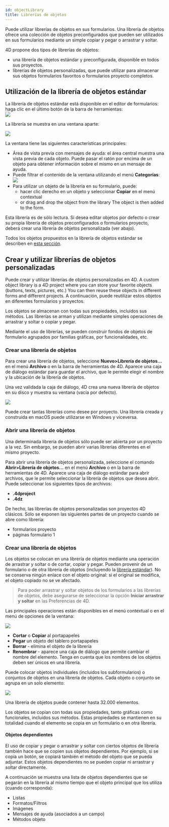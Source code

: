 ```yaml
---
id: objectLibrary
title: Librerías de objetos
---
```


Puede utilizar librerías de objetos en sus formularios. Una librería de objetos ofrece una colección de objetos preconfigurados que pueden ser utilizados en sus formularios mediante un simple copiar y pegar o arrastrar y soltar.

4D propone dos tipos de librerías de objetos:

 - una librería de objetos estándar y preconfigurada, disponible en todos sus proyectos.
 - librerías de objetos personalizadas, que puede utilizar para almacenar sus objetos formularios favoritos o formularios proyecto completos.

## Utilización de la librería de objetos estándar

La librería de objetos estándar está disponible en el editor de formularios: haga clic en el último botón de la barra de herramientas:\
![](../assets/en/FormEditor/library1.png)

La librería se muestra en una ventana aparte:

![](../assets/en/FormEditor/library2.png)

La ventana tiene las siguientes características principales:

- Área de vista previa con mensajes de ayuda: el área central muestra una vista previa de cada objeto. Puede pasar el ratón por encima de un objeto para obtener información sobre el mismo en un mensaje de ayuda.
- Puede filtrar el contenido de la ventana utilizando el menú **Categorías**:
  ![](../assets/en/FormEditor/library3.png)
- Para utilizar un objeto de la librería en su formulario, puede:
  - hacer clic derecho en un objeto y seleccionar **Copiar** en el menú contextual
  - or drag and drop the object from the library The object is then added to the form.

Esta librería es de sólo lectura. Si desea editar objetos por defecto o crear su propia librería de objetos preconfigurados o formularios proyecto, deberá crear una librería de objetos personalizada (ver abajo).

Todos los objetos propuestos en la librería de objetos estándar se describen en [esta sección](../FormEditor/objectLibrary.md).

## Crear y utilizar librerías de objetos personalizadas

Puede crear y utilizar librerías de objetos personalizadas en 4D. A custom object library is a 4D project where you can store your favorite objects (buttons, texts, pictures, etc.) You can then reuse these objects in different forms and different projects. A continuación, puede reutilizar estos objetos en diferentes formularios y proyectos.

Los objetos se almacenan con todas sus propiedades, incluidos sus métodos. Las librerías se arman y utilizan mediante simples operaciones de arrastrar y soltar o copiar y pegar.

Mediante el uso de librerías, se pueden construir fondos de objetos de formulario agrupados por familias gráficas, por funcionalidades, etc.

### Crear una librería de objetos

Para crear una librería de objetos, seleccione **Nuevo>Librería de objetos...** en el menú **Archivo** o en la barra de herramientas de 4D. Aparece una caja de diálogo estándar para guardar el archivo, que le permite elegir el nombre y la ubicación de la librería de objetos.

Una vez validada la caja de diálogo, 4D crea una nueva librería de objetos en su disco y muestra su ventana (vacía por defecto).

![](../assets/en/FormEditor/library4.png)

Puede crear tantas librerías como desee por proyecto. Una librería creada y construida en macOS puede utilizarse en Windows y viceversa.

### Abrir una librería de objetos

Una determinada librería de objetos sólo puede ser abierta por un proyecto a la vez. Sin embargo, se pueden abrir varias librerías diferentes en el mismo proyecto.

Para abrir una librería de objetos personalizada, seleccione el comando **Abrir>Librería de objetos...** en el menú **Archivo** o en la barra de herramientas de 4D. Aparece una caja de diálogo estándar para abrir archivos, que le permite seleccionar la librería de objetos que desea abrir. Puede seleccionar los siguientes tipos de archivos:

 - **.4dproject**
 - **.4dz**

De hecho, las librerías de objetos personalizadas son proyectos 4D clásicos. Sólo se exponen las siguientes partes de un proyecto cuando se abre como librería:

 - formularios proyecto
 - páginas formulario 1

### Crear una librería de objetos

Los objetos se colocan en una librería de objetos mediante una operación de arrastrar y soltar o de cortar, copiar y pegar. Pueden provenir de un formulario o de otra librería de objetos (incluyendo la [librería estándar](#using-the-standard-object-library)). No se conserva ningún enlace con el objeto original: si el original se modifica, el objeto copiado no se ve afectado.

> Para poder arrastrar y soltar objetos de los formularios a las librerías de objetos, debe asegurarse de seleccionar la opción **Iniciar arrastrar y soltar** en las Preferencias de 4D.

Las principales operaciones están disponibles en el menú contextual o en el menú de opciones de la ventana:

![](../assets/en/FormEditor/library5.png)

 - **Cortar** o **Copiar** al portapapeles
 - **Pegar** un objeto del tablero portapapeles
 - **Borrar** - elimina el objeto de la librería
 - **Renombrar** - aparece una caja de diálogo que permite cambiar el nombre del elemento. Tenga en cuenta que los nombres de los objetos deben ser únicos en una librería.

Puede colocar objetos individuales (incluidos los subformularios) o conjuntos de objetos en una librería de objetos. Cada objeto o conjunto se agrupa en un solo elemento:

![](../assets/en/FormEditor/library6.png)

Una librería de objetos puede contener hasta 32.000 elementos.

Los objetos se copian con todas sus propiedades, tanto gráficas como funcionales, incluidos sus métodos. Estas propiedades se mantienen en su totalidad cuando el elemento se copia en un formulario o en otra librería.

#### Objetos dependientes

El uso de copiar y pegar o arrastrar y soltar con ciertos objetos de librería también hace que se copien sus objetos dependientes. Por ejemplo, si se copia un botón, se copiará también el método del objeto que se pueda adjuntar. Estos objetos dependientes no se pueden copiar ni arrastrar y soltar directamente.

A continuación se muestra una lista de objetos dependientes que se pegarán en la librería al mismo tiempo que el objeto principal que los utiliza (cuando corresponda):

 - Listas
 - Formatos/Filtros
 - Imágenes
 - Mensajes de ayuda (asociados a un campo)
 - Métodos objeto

